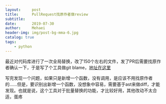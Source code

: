 ```yaml
---
layout:     post
title:      PullRequest找原作者做review
subtitle:   
date:       2019-07-30
author:     Mehaei
header-img: img/post-bg-mma-6.jpg
catalog: true
tags:
    - python
---
```

最近对代码库进行了一次全局替换，改了150个左右的文件，发了PR后需要找原作者确认一下，于是写了个工具做git blame，[地址在这里](https://github.com/spin6lock/check_original_author)

写完发现一个问题，如果只是新增一个函数，没有调用，是应该不用找原作者的......但是，要识别出新增一个函数，没想象中容易，需要基于ast来做diff，才能发现。也就是说，这个工具对于批量替换的功能，才比较好用，其他改动不太合适，蛋疼

